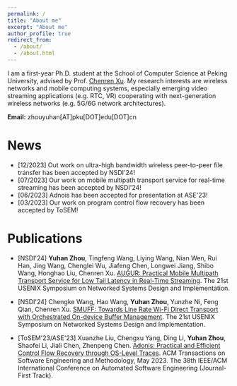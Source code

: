 ```yaml
---
permalink: /
title: "About me"
excerpt: "About me"
author_profile: true
redirect_from: 
  - /about/
  - /about.html
---
```


I am a first-year Ph.D. student at the School of Computer Science at Peking University, advised by Prof. [Chenren Xu](https://soar.group/chenren/). My research interests are wireless networks and mobile computing systems, especially emerging video streaming applications (e.g. RTC, VR) cooperating with next-generation wireless networks (e.g. 5G/6G network architectures).

__Email:__ zhouyuhan[AT]pku[DOT]edu[DOT]cn

# News
- [12/2023] Out work on ultra-high bandwidth wireless peer-to-peer file transfer has been accepted by NSDI'24!
- [07/2023] Our work on mobile multipath transport service for real-time streaming has been accepted by NSDI'24!
- [06/2023] Adnois has been accepted for presentation at ASE'23!
- [03/2023] Our work on program control flow recovery has been accepted by ToSEM!

# Publications
- [NSDI'24] __Yuhan Zhou__, Tingfeng Wang, Liying Wang, Nian Wen, Rui Han, Jing Wang, Chenglei Wu, Jiafeng Chen, Longwei Jiang, Shibo Wang, Honghao Liu, Chenren Xu. [AUGUR: Practical Mobile Multipath Transport Service for Low Tail Latency in Real-Time Streaming](http://zhou-yuhan.github.io/files/augur-release.pdf). The 21st USENIX Symposium on Networked Systems Design and Implementation.

- [NSDI'24] Chengke Wang, Hao Wang, __Yuhan Zhou__, Yunzhe Ni, Feng Qian, Chenren Xu. [SMUFF: Towards Line Rate Wi-Fi Direct Transport with Orchestrated On-device Buffer Management](). The 21st USENIX Symposium on Networked Systems Design and Implementation.

- [ToSEM'23/ASE'23] Xuanzhe Liu, Chengxu Yang, Ding Li, __Yuhan Zhou__, Shaofei Li, Jiali Chen, Zhenpeng Chen. [Adonis: Practical and Efficient Control Flow Recovery through OS-Level Traces](http://zhou-yuhan.github.io/files/adonis-release.pdf). ACM Transactions on Software Engineering and Methodology, May 2023. The 38th IEEE/ACM International Conference on Automated Software Engineering (Journal-First Track).

